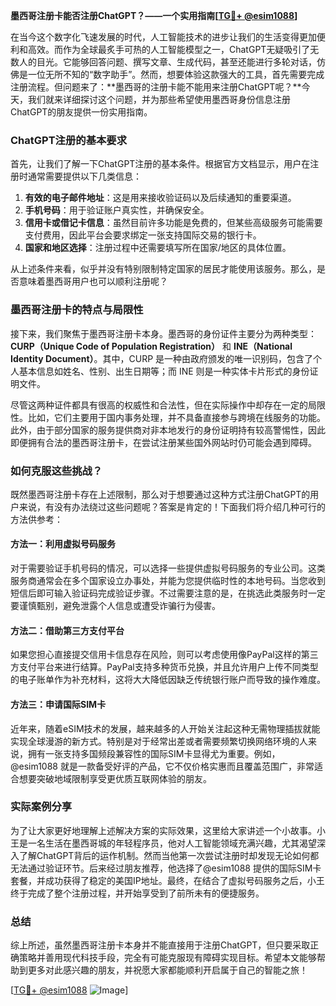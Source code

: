 **墨西哥注册卡能否注册ChatGPT？——一个实用指南[[TG💪+ @esim1088](https://t.me/s/esim1088)]**

在当今这个数字化飞速发展的时代，人工智能技术的进步让我们的生活变得更加便利和高效。而作为全球最炙手可热的人工智能模型之一，ChatGPT无疑吸引了无数人的目光。它能够回答问题、撰写文章、生成代码，甚至还能进行多轮对话，仿佛是一位无所不知的“数字助手”。然而，想要体验这款强大的工具，首先需要完成注册流程。但问题来了：**墨西哥的注册卡能不能用来注册ChatGPT呢？**今天，我们就来详细探讨这个问题，并为那些希望使用墨西哥身份信息注册ChatGPT的朋友提供一份实用指南。

### ChatGPT注册的基本要求

首先，让我们了解一下ChatGPT注册的基本条件。根据官方文档显示，用户在注册时通常需要提供以下几类信息：

1. **有效的电子邮件地址**：这是用来接收验证码以及后续通知的重要渠道。
2. **手机号码**：用于验证账户真实性，并确保安全。
3. **信用卡或借记卡信息**：虽然目前许多功能是免费的，但某些高级服务可能需要支付费用，因此平台会要求绑定一张支持国际交易的银行卡。
4. **国家和地区选择**：注册过程中还需要填写所在国家/地区的具体位置。

从上述条件来看，似乎并没有特别限制特定国家的居民才能使用该服务。那么，是否意味着墨西哥用户也可以顺利注册呢？

### 墨西哥注册卡的特点与局限性

接下来，我们聚焦于墨西哥注册卡本身。墨西哥的身份证件主要分为两种类型：**CURP（Unique Code of Population Registration）** 和 **INE（National Identity Document）**。其中，CURP 是一种由政府颁发的唯一识别码，包含了个人基本信息如姓名、性别、出生日期等；而 INE 则是一种实体卡片形式的身份证明文件。

尽管这两种证件都具有很高的权威性和合法性，但在实际操作中却存在一定的局限性。比如，它们主要用于国内事务处理，并不具备直接参与跨境在线服务的功能。此外，由于部分国家的服务提供商对非本地发行的身份证明持有较高警惕性，因此即便拥有合法的墨西哥注册卡，在尝试注册某些国外网站时仍可能会遇到障碍。

### 如何克服这些挑战？

既然墨西哥注册卡存在上述限制，那么对于想要通过这种方式注册ChatGPT的用户来说，有没有办法绕过这些问题呢？答案是肯定的！下面我们将介绍几种可行的方法供参考：

#### 方法一：利用虚拟号码服务
对于需要验证手机号码的情况，可以选择一些提供虚拟号码服务的专业公司。这类服务商通常会在多个国家设立办事处，并能为您提供临时性的本地号码。当您收到短信后即可输入验证码完成验证步骤。不过需要注意的是，在挑选此类服务时一定要谨慎甄别，避免泄露个人信息或遭受诈骗行为侵害。

#### 方法二：借助第三方支付平台
如果您担心直接提交信用卡信息存在风险，则可以考虑使用像PayPal这样的第三方支付平台来进行结算。PayPal支持多种货币兑换，并且允许用户上传不同类型的电子账单作为补充材料，这将大大降低因缺乏传统银行账户而导致的操作难度。

#### 方法三：申请国际SIM卡
近年来，随着eSIM技术的发展，越来越多的人开始关注起这种无需物理插拔就能实现全球漫游的新方式。特别是对于经常出差或者需要频繁切换网络环境的人来说，拥有一张支持多国频段兼容性的国际SIM卡显得尤为重要。例如，@esim1088 就是一款备受好评的产品，它不仅价格实惠而且覆盖范围广，非常适合想要突破地域限制享受更优质互联网体验的朋友。

### 实际案例分享

为了让大家更好地理解上述解决方案的实际效果，这里给大家讲述一个小故事。小王是一名生活在墨西哥城的年轻程序员，他对人工智能领域充满兴趣，尤其渴望深入了解ChatGPT背后的运作机制。然而当他第一次尝试注册时却发现无论如何都无法通过验证环节。后来经过朋友推荐，他选择了@esim1088 提供的国际SIM卡套餐，并成功获得了稳定的美国IP地址。最终，在结合了虚拟号码服务之后，小王终于完成了整个注册过程，并开始享受到了前所未有的便捷服务。

### 总结

综上所述，虽然墨西哥注册卡本身并不能直接用于注册ChatGPT，但只要采取正确策略并善用现代科技手段，完全有可能克服现有障碍实现目标。希望本文能够帮助到更多对此感兴趣的朋友，并祝愿大家都能顺利开启属于自己的智能之旅！

[[TG💪+ @esim1088](https://t.me/s/esim1088) ![Image](https://i.postimg.cc/4NQfJmqS/Snipaste-2025-05-13-00-14-12.png)]